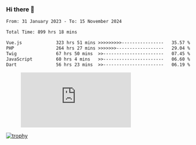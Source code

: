 ### Hi there 👋
<!--START_SECTION:waka-->

```txt
From: 31 January 2023 - To: 15 November 2024

Total Time: 899 hrs 18 mins

Vue.js             323 hrs 51 mins >>>>>>>>>----------------   35.57 %
PHP                264 hrs 27 mins >>>>>>>------------------   29.04 %
Twig               67 hrs 50 mins  >>-----------------------   07.45 %
JavaScript         60 hrs 4 mins   >>-----------------------   06.60 %
Dart               56 hrs 23 mins  >>-----------------------   06.19 %
```

<!--END_SECTION:waka-->
<!-- 
- 🔭 I’m currently working on ...
- 🌱 I’m currently learning ...
- 👯 I’m looking to collaborate on ...
- 🤔 I’m looking for help with ...
- 💬 Ask me about ...
- 📫 How to reach me: ...
- 😄 Pronouns: ...
- ⚡ Fun fact: ... -->


<figure><embed src="https://wakatime.com/share/@jakihanif/43c5af78-a69f-4ced-8cfc-b0822aa9be8f.svg"></embed></figure>

[![trophy](https://github-profile-trophy.vercel.app/?username=jakihanif23&rank=-A,-A)](https://github.com/jakihanif23)
